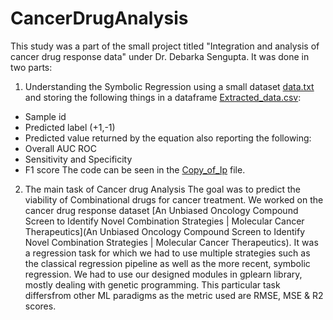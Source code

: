 # CancerDrugAnalysis
This study was a part of the small project titled "Integration and analysis of cancer drug response data" under Dr. Debarka Sengupta.
It was done in two parts:
1) Understanding the Symbolic Regression using a small dataset [data.txt](data.txt) and storing the following things in a dataframe [Extracted_data.csv](Extracted_data.csv): 
- Sample id
- Predicted label (+1,-1)
- Predicted value returned by the equation 
also reporting the following:
- Overall AUC ROC
- Sensitivity and Specificity
- F1 score
The code can be seen in the [Copy_of_Ip](Copy_of_Ip.ipynb) file.
2) The main task of Cancer drug Analysis
The goal was to predict the viability of Combinational drugs for cancer treatment. We worked on the cancer drug response dataset [An Unbiased Oncology Compound Screen to Identify Novel Combination Strategies | Molecular Cancer Therapeutics](An Unbiased Oncology Compound Screen to Identify Novel Combination Strategies | Molecular Cancer Therapeutics). 
It was a regression task for which we had to use multiple strategies such as the classical regression pipeline as well as the more recent, symbolic regression. We had to use our designed modules in gplearn library, mostly dealing with genetic programming. This particular task differsfrom other ML paradigms as the metric used are RMSE, MSE & R2 scores.
